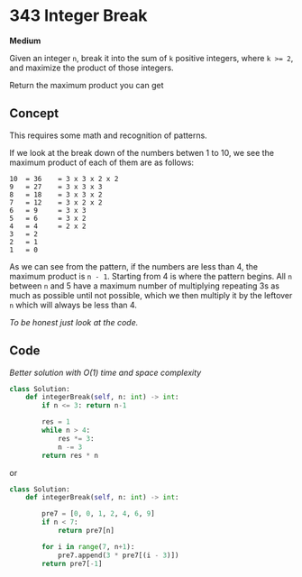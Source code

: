 # 343 Integer Break

**Medium**

Given an integer `n`, break it into the sum of `k` positive integers, where `k >= 2`, and maximize the product of those integers.

Return the maximum product you can get

## Concept

This requires some math and recognition of patterns.

If we look at the break down of the numbers betwen 1 to 10, we see the maximum product of each of them are as follows:

```
10  = 36    = 3 x 3 x 2 x 2
9   = 27    = 3 x 3 x 3
8   = 18    = 3 x 3 x 2
7   = 12    = 3 x 2 x 2
6   = 9     = 3 x 3
5   = 6     = 3 x 2
4   = 4     = 2 x 2
3   = 2
2   = 1
1   = 0
```

As we can see from the pattern, if the numbers are less than 4, the maximum product is `n - 1`. Starting from 4 is where the pattern begins. All `n` between `n` and 5 have a maximum number of multiplying repeating 3s as much as possible until not possible, which we then multiply it by the leftover `n` which will always be less than 4.

_To be honest just look at the code._

## Code

_Better solution with O(1) time and space complexity_

```python
class Solution:
    def integerBreak(self, n: int) -> int:
        if n <= 3: return n-1

        res = 1
        while n > 4:
            res *= 3:
            n -= 3
        return res * n
```

or

```python
class Solution:
    def integerBreak(self, n: int) -> int:

        pre7 = [0, 0, 1, 2, 4, 6, 9]
        if n < 7:
            return pre7[n]

        for i in range(7, n+1):
            pre7.append(3 * pre7[(i - 3)])
        return pre7[-1]
```
